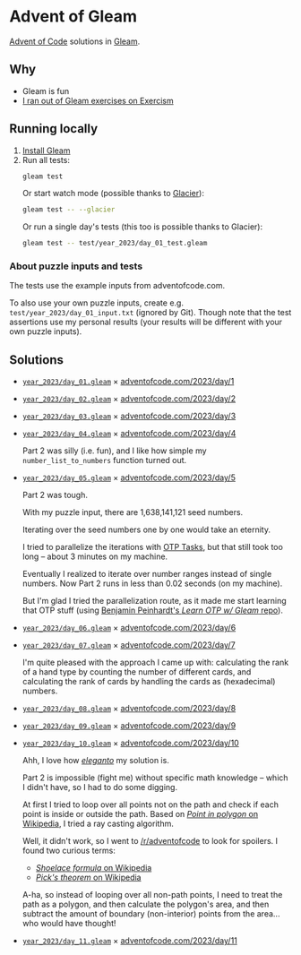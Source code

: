 # Advent of Gleam

[Advent of Code](https://adventofcode.com/) solutions in [Gleam](https://gleam.run/).

## Why

- Gleam is fun
- [I ran out of Gleam exercises on Exercism](https://exercism.org/profiles/mtsknn/solutions?track_slug=gleam)

## Running locally

1. [Install Gleam](https://gleam.run/getting-started/installing/)
2. Run all tests:
   ```sh
   gleam test
   ```
   Or start watch mode
   (possible thanks to [Glacier](https://github.com/inoas/glacier)):
   ```sh
   gleam test -- --glacier
   ```
   Or run a single day's tests
   (this too is possible thanks to Glacier):
   ```sh
   gleam test -- test/year_2023/day_01_test.gleam
   ```

### About puzzle inputs and tests

The tests use the example inputs from adventofcode.com.

To also use your own puzzle inputs,
create e.g. `test/year_2023/day_01_input.txt` (ignored by Git).
Though note that the test assertions use my personal results
(your results will be different with your own puzzle inputs).

## Solutions

- [`year_2023/day_01.gleam`](./src/year_2023/day_01.gleam) × [adventofcode.com/2023/day/1](https://adventofcode.com/2023/day/1)
- [`year_2023/day_02.gleam`](./src/year_2023/day_02.gleam) × [adventofcode.com/2023/day/2](https://adventofcode.com/2023/day/2)
- [`year_2023/day_03.gleam`](./src/year_2023/day_03.gleam) × [adventofcode.com/2023/day/3](https://adventofcode.com/2023/day/3)
- [`year_2023/day_04.gleam`](./src/year_2023/day_04.gleam) × [adventofcode.com/2023/day/4](https://adventofcode.com/2023/day/4)

  Part 2 was silly (i.e. fun),
  and I like how simple my `number_list_to_numbers` function turned out.

- [`year_2023/day_05.gleam`](./src/year_2023/day_05.gleam) × [adventofcode.com/2023/day/5](https://adventofcode.com/2023/day/5)

  Part 2 was tough.

  With my puzzle input,
  there are 1,638,141,121 seed numbers.

  Iterating over the seed numbers one by one would take an eternity.

  I tried to parallelize the iterations with [OTP Tasks](https://hexdocs.pm/gleam_otp/gleam/otp/task.html),
  but that still took too long –
  about 3 minutes on my machine.

  Eventually I realized to iterate over number ranges instead of single numbers.
  Now Part 2 runs in less than 0.02 seconds (on my machine).

  But I'm glad I tried the parallelization route,
  as it made me start learning that OTP stuff
  (using [Benjamin Peinhardt's _Learn OTP w/ Gleam_ repo](https://github.com/bcpeinhardt/learn_otp_with_gleam)).

- [`year_2023/day_06.gleam`](./src/year_2023/day_06.gleam) × [adventofcode.com/2023/day/6](https://adventofcode.com/2023/day/6)
- [`year_2023/day_07.gleam`](./src/year_2023/day_07.gleam) × [adventofcode.com/2023/day/7](https://adventofcode.com/2023/day/7)

  I'm quite pleased with the approach I came up with:
  calculating the rank of a hand type by counting the number of different cards,
  and calculating the rank of cards by handling the cards as (hexadecimal) numbers.

- [`year_2023/day_08.gleam`](./src/year_2023/day_08.gleam) × [adventofcode.com/2023/day/8](https://adventofcode.com/2023/day/8)
- [`year_2023/day_09.gleam`](./src/year_2023/day_09.gleam) × [adventofcode.com/2023/day/9](https://adventofcode.com/2023/day/9)
- [`year_2023/day_10.gleam`](./src/year_2023/day_10.gleam) × [adventofcode.com/2023/day/10](https://adventofcode.com/2023/day/10)

  Ahh, I love how [_eleganto_](https://www.youtube.com/watch?v=Ywr5E_q8hiM) my solution is.

  Part 2 is impossible (fight me) without specific math knowledge –
  which I didn't have,
  so I had to do some digging.

  At first I tried to loop over all points not on the path
  and check if each point is inside or outside the path.
  Based on [_Point in polygon_ on Wikipedia](https://en.wikipedia.org/wiki/Point_in_polygon),
  I tried a ray casting algorithm.

  Well, it didn't work,
  so I went to [/r/adventofcode](https://old.reddit.com/r/adventofcode/) to look for spoilers.
  I found two curious terms:

  - [_Shoelace formula_ on Wikipedia](https://en.wikipedia.org/wiki/Shoelace_formula)
  - [_Pick's theorem_ on Wikipedia](https://en.wikipedia.org/wiki/Pick%27s_theorem)

  A-ha, so instead of looping over all non-path points,
  I need to treat the path as a polygon,
  and then calculate the polygon's area,
  and then subtract the amount of boundary (non-interior) points from the area...
  who would have thought!

- [`year_2023/day_11.gleam`](./src/year_2023/day_11.gleam) × [adventofcode.com/2023/day/11](https://adventofcode.com/2023/day/11)
